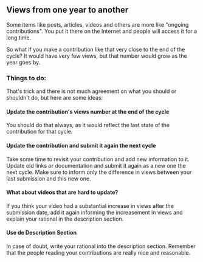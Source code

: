 ## Views from one year to another

Some items like posts, articles, videos and others are more like "ongoing contributions". You put it there on the Internet and people will access it for a long time.

So what if you make a contribution like that very close to the end of the cycle? It would have very few views, but that number would grow as the year goes by.

### Things to do:

That's trick and there is not much agreement on what you should or shouldn't do, but here are some ideas:

#### Update the contribution's views number at the end of the cycle

You should do that always, as it would reflect the last state of the contribution for that cycle.

#### Update the contribution and submit it again the next cycle

Take some time to revisit your contribution and add new information to it. Update old links or documentation and submit it again as a new one the next cycle. Make sure to inform only the difference in views between your last submission and this new one.

#### What about videos that are hard to update?

If you think your video had a substantial increase in views after the submission date, add it again informing the increasement in views and explain your rational in the description section.

#### Use de Description Section

In case of doubt, write your rational into the description section. Remember that the people reading your contributions are really nice and reasonable.